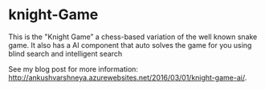 # knight-Game
This is the "Knight Game” a chess-based variation of the well known snake game. 
It also has a AI component that auto solves the game for you using blind search and intelligent search

See my blog post for more information: http://ankushvarshneya.azurewebsites.net/2016/03/01/knight-game-ai/.
